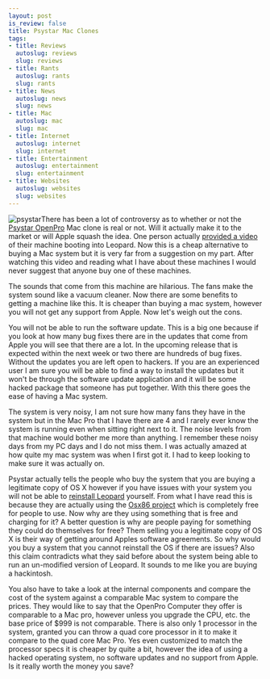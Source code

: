 ```yaml
--- 
layout: post
is_review: false
title: Psystar Mac Clones
tags: 
- title: Reviews
  autoslug: reviews
  slug: reviews
- title: Rants
  autoslug: rants
  slug: rants
- title: News
  autoslug: news
  slug: news
- title: Mac
  autoslug: mac
  slug: mac
- title: Internet
  autoslug: internet
  slug: internet
- title: Entertainment
  autoslug: entertainment
  slug: entertainment
- title: Websites
  autoslug: websites
  slug: websites
---
```


![](http://www.josephcrawford.com/wp-content/uploads/2008/04/psystar.jpg "psystar")There has been a lot of controversy as to whether or not the [Psystar OpenPro](http://www.psystar.com/index.php?&page=shop.product_details&category_id=3&flypage=flypage_images.tpl&product_id=19&option=com_virtuemart&Itemid=72) Mac clone is real or not.  Will it actually make it to the market or will Apple squash the idea.  One person actually [provided a video](http://gizmodo.com/384526/exclusive-video-psystar-in-the-wild) of their machine booting into Leopard.  Now this is a cheap alternative to buying a Mac system but it is very far from a suggestion on my part.  After watching this video and reading what I have about these machines I would never suggest that anyone buy one of these machines.

The sounds that come from this machine are hilarious.  The fans make the system sound like a vacuum cleaner.  Now there are some benefits to getting a machine like this.  It is cheaper than buying a mac system, however you will not get any support from Apple.  Now let's weigh out the cons.
<!--more-->
You will not be able to run the software update.  This is a big one because if you look at how many bug fixes there are in the updates that come from Apple you will see that there are a lot.  In the upcoming release that is expected within the next week or two there are hundreds of bug fixes.  Without the updates you are left open to hackers.  If you are an experienced user I am sure you will be able to find a way to install the updates but it won't be through the software update application and it will be some hacked package that someone has put together.  With this there goes the ease of having a Mac system.

The system is very noisy, I am not sure how many fans they have in the system but in the Mac Pro that I have there are 4 and I rarely ever know the system is running even when sitting right next to it.  The noise levels from that machine would bother me more than anything.  I remember these noisy days from my PC days and I do not miss them.  I was actually amazed at how quite my mac system was when I first got it.  I had to keep looking to make sure it was actually on.

Psystar actually tells the people who buy the system that you are buying a legitimate copy of OS X however if you have issues with your system you will not be able to [reinstall Leopard](http://gizmodo.com/384302/psystar-wont-let-you-reinstall-leopard-by-yourself) yourself.  From what I have read this is because they are actually using the [Osx86 project](http://www.osx86project.org/) which is completely free for people to use.  Now why are they using something that is free and charging for it?  A better question is why are people paying for something they could do themselves for free?  Them selling you a legitimate copy of OS X is their way of getting around Apples software agreements.  So why would you buy a system that you cannot reinstall the OS if there are issues?  Also this claim contradicts what they said before about the system being able to run an un-modified version of Leopard.  It sounds to me like you are buying a hackintosh.

You also have to take a look at the internal components and compare the cost of the system against a comparable Mac system to compare the prices.  They would like to say that the OpenPro Computer they offer is comparable to a Mac pro, however unless you upgrade the CPU, etc. the base price of $999 is not comparable.  There is also only 1 processor in the system, granted you can throw a quad core processor in it to make it compare to the quad core Mac Pro.  Yes even customized to match the processor specs it is cheaper by quite a bit, however the idea of using a hacked operating system, no software updates and no support from Apple.  Is it really worth the money you save?
